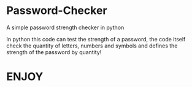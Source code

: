 # Password-Checker
A simple password strength checker in python

In python this code can test the strength of a password,
the code itself check the quantity of letters, numbers and symbols and defines 
the strength of the password by quantity!

# ENJOY
